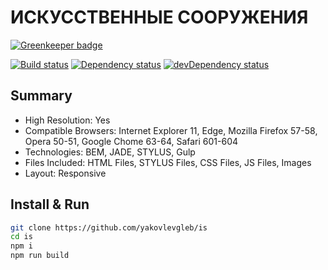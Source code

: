 # ИСКУССТВЕННЫЕ СООРУЖЕНИЯ

[![Greenkeeper badge](https://badges.greenkeeper.io/yakovlevgleb/is.svg)](https://greenkeeper.io/)

[![Build status][travis-image]][travis-url] [![Dependency status][dependency-image]][dependency-url] [![devDependency status][dev-dependency-image]][dev-dependency-url]

## Summary
* High Resolution: Yes
* Compatible Browsers: Internet Explorer 11, Edge, Mozilla Firefox 57-58, Opera 50-51, Google Chome 63-64, Safari 601-604
* Technologies: BEM, JADE, STYLUS, Gulp
* Files Included: HTML Files, STYLUS Files, CSS Files, JS Files, Images
* Layout: Responsive

## Install & Run
```bash
git clone https://github.com/yakovlevgleb/is
cd is
npm i
npm run build

```
[travis-image]: https://travis-ci.org/yakovlevgleb/is.svg?branch=master
[travis-url]: https://travis-ci.org/yakovlevgleb/is

[dependency-image]: https://david-dm.org/yakovlevgleb/is.svg?style=flat-square
[dependency-url]: https://david-dm.org/yakovlevgleb/is

[dev-dependency-image]: https://david-dm.org/yakovlevgleb/is/dev-status.svg?style=flat-square
[dev-dependency-url]: https://david-dm.org/yakovlevgleb/is#info=devDependencies
